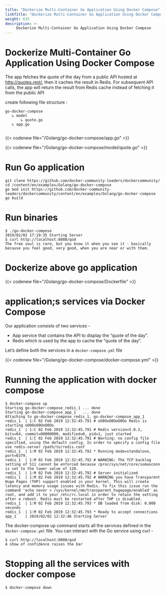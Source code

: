 ```yaml
---
title: "Dockerize Multi-Container Go Application Using Docker Compose"
linkTitle: "Dockerize Multi-Container Go Application Using Docker Compose"
weight: 615
description: >-
     Dockerize Multi-Container Go Application Using Docker Compose
---
```


# Dockerize Multi-Container Go Application Using Docker Compose 


The app fetches the quote of the day from a public API hosted at http://quotes.rest/, then it caches the result in Redis. For subsequent API calls, the app will return the result from Redis cache instead of fetching it from the public API

 create following file structure :
 
 ```
 go-docker-compose
	↳ model
		↳ quote.go
	↳ app.go
 
 
 ```
 {{< codenew file="/Golang/go-docker-compose/app.go" >}}
 
 {{< codenew file="/Golang/go-docker-compose/model/quote.go" >}}
 

# Run Go application 

```
git clone https://github.com/docker-community-leaders/dockercommunity/
cd /content/en/examples/Golang/go-docker-compose
go mod init https://github.com/docker-community-leaders/dockercommunity/content/en/examples/Golang/go-docker-compose
go build
```
# Run binaries 

```
$ ./go-docker-compose
2019/02/02 17:19:35 Starting Server
$ curl http://localhost:8080/qod
The free soul is rare, but you know it when you see it - basically because you feel good, very good, when you are near or with them.

```

# Dockerize above go application 


 {{< codenew file="/Golang/go-docker-compose/Dockerfile" >}}


# application;s services via Docker Compose 

Our application consists of two services -

- App service that contains the API to display the “quote of the day”.
- Redis which is used by the app to cache the “quote of the day”.

Let’s define both the services in a `docker-compose.yml` file 

 {{< codenew file="/Golang/go-docker-compose/docker-compose.yml" >}}
 
 # Running the application with docker compose

```
$ docker-compose up
Starting go-docker-compose_redis_1 ... done
Starting go-docker-compose_app_1   ... done
Attaching to go-docker-compose_redis_1, go-docker-compose_app_1
redis_1  | 1:C 02 Feb 2019 12:32:45.791 # oO0OoO0OoO0Oo Redis is starting oO0OoO0OoO0Oo
redis_1  | 1:C 02 Feb 2019 12:32:45.791 # Redis version=5.0.3, bits=64, commit=00000000, modified=0, pid=1, just started
redis_1  | 1:C 02 Feb 2019 12:32:45.791 # Warning: no config file specified, using the default config. In order to specify a config file use redis-server /path/to/redis.conf
redis_1  | 1:M 02 Feb 2019 12:32:45.792 * Running mode=standalone, port=6379.
redis_1  | 1:M 02 Feb 2019 12:32:45.792 # WARNING: The TCP backlog setting of 511 cannot be enforced because /proc/sys/net/core/somaxconn is set to the lower value of 128.
redis_1  | 1:M 02 Feb 2019 12:32:45.792 # Server initialized
redis_1  | 1:M 02 Feb 2019 12:32:45.792 # WARNING you have Transparent Huge Pages (THP) support enabled in your kernel. This will create latency and memory usage issues with Redis. To fix this issue run the command 'echo never > /sys/kernel/mm/transparent_hugepage/enabled' as root, and add it to your /etc/rc.local in order to retain the setting after a reboot. Redis must be restarted after THP is disabled.
redis_1  | 1:M 02 Feb 2019 12:32:45.793 * DB loaded from disk: 0.000 seconds
redis_1  | 1:M 02 Feb 2019 12:32:45.793 * Ready to accept connections
app_1    | 2019/02/02 12:32:46 Starting Server

```

The docker-compose up command starts all the services defined in the `docker-compose.yml` file. 
You can interact with the Go service using curl -

```
$ curl http://localhost:8080/qod
A show of confidence raises the bar

```

# Stopping all the services with docker compose

```
$ docker-compose down

```




